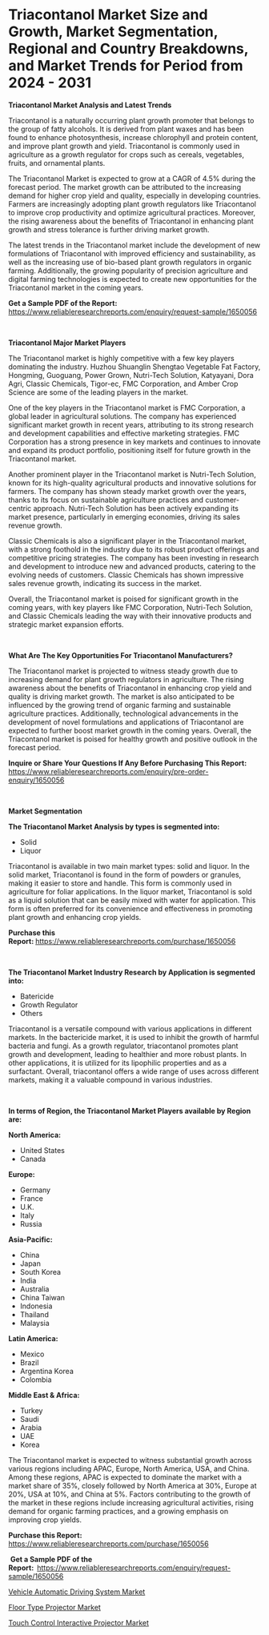 <p><h1>Triacontanol Market Size and Growth, Market Segmentation, Regional and Country Breakdowns, and Market Trends for Period from 2024 -  2031</h1></p><p><strong>Triacontanol Market Analysis and Latest Trends</strong></p>
<p><p>Triacontanol is a naturally occurring plant growth promoter that belongs to the group of fatty alcohols. It is derived from plant waxes and has been found to enhance photosynthesis, increase chlorophyll and protein content, and improve plant growth and yield. Triacontanol is commonly used in agriculture as a growth regulator for crops such as cereals, vegetables, fruits, and ornamental plants.</p><p>The Triacontanol Market is expected to grow at a CAGR of 4.5% during the forecast period. The market growth can be attributed to the increasing demand for higher crop yield and quality, especially in developing countries. Farmers are increasingly adopting plant growth regulators like Triacontanol to improve crop productivity and optimize agricultural practices. Moreover, the rising awareness about the benefits of Triacontanol in enhancing plant growth and stress tolerance is further driving market growth.</p><p>The latest trends in the Triacontanol market include the development of new formulations of Triacontanol with improved efficiency and sustainability, as well as the increasing use of bio-based plant growth regulators in organic farming. Additionally, the growing popularity of precision agriculture and digital farming technologies is expected to create new opportunities for the Triacontanol market in the coming years.</p></p>
<p><strong>Get a Sample PDF of the Report:&nbsp;</strong> <a href="https://www.reliableresearchreports.com/enquiry/request-sample/1650056">https://www.reliableresearchreports.com/enquiry/request-sample/1650056</a></p>
<p>&nbsp;</p>
<p><strong>Triacontanol Major Market Players</strong></p>
<p><p>The Triacontanol market is highly competitive with a few key players dominating the industry. Huzhou Shuanglin Shengtao Vegetable Fat Factory, Hongming, Guoguang, Power Grown, Nutri-Tech Solution, Katyayani, Dora Agri, Classic Chemicals, Tigor-ec, FMC Corporation, and Amber Crop Science are some of the leading players in the market.</p><p>One of the key players in the Triacontanol market is FMC Corporation, a global leader in agricultural solutions. The company has experienced significant market growth in recent years, attributing to its strong research and development capabilities and effective marketing strategies. FMC Corporation has a strong presence in key markets and continues to innovate and expand its product portfolio, positioning itself for future growth in the Triacontanol market.</p><p>Another prominent player in the Triacontanol market is Nutri-Tech Solution, known for its high-quality agricultural products and innovative solutions for farmers. The company has shown steady market growth over the years, thanks to its focus on sustainable agriculture practices and customer-centric approach. Nutri-Tech Solution has been actively expanding its market presence, particularly in emerging economies, driving its sales revenue growth.</p><p>Classic Chemicals is also a significant player in the Triacontanol market, with a strong foothold in the industry due to its robust product offerings and competitive pricing strategies. The company has been investing in research and development to introduce new and advanced products, catering to the evolving needs of customers. Classic Chemicals has shown impressive sales revenue growth, indicating its success in the market.</p><p>Overall, the Triacontanol market is poised for significant growth in the coming years, with key players like FMC Corporation, Nutri-Tech Solution, and Classic Chemicals leading the way with their innovative products and strategic market expansion efforts.</p></p>
<p>&nbsp;</p>
<p><strong>What Are The Key Opportunities For Triacontanol Manufacturers?</strong></p>
<p><p>The Triacontanol market is projected to witness steady growth due to increasing demand for plant growth regulators in agriculture. The rising awareness about the benefits of Triacontanol in enhancing crop yield and quality is driving market growth. The market is also anticipated to be influenced by the growing trend of organic farming and sustainable agriculture practices. Additionally, technological advancements in the development of novel formulations and applications of Triacontanol are expected to further boost market growth in the coming years. Overall, the Triacontanol market is poised for healthy growth and positive outlook in the forecast period.</p></p>
<p><strong>Inquire or Share Your Questions If Any Before Purchasing This Report:</strong> <a href="https://www.reliableresearchreports.com/enquiry/pre-order-enquiry/1650056">https://www.reliableresearchreports.com/enquiry/pre-order-enquiry/1650056</a></p>
<p>&nbsp;</p>
<p><strong>Market Segmentation</strong></p>
<p><strong>The Triacontanol Market Analysis by types is segmented into:</strong></p>
<p><ul><li>Solid</li><li>Liquor</li></ul></p>
<p><p>Triacontanol is available in two main market types: solid and liquor. In the solid market, Triacontanol is found in the form of powders or granules, making it easier to store and handle. This form is commonly used in agriculture for foliar applications. In the liquor market, Triacontanol is sold as a liquid solution that can be easily mixed with water for application. This form is often preferred for its convenience and effectiveness in promoting plant growth and enhancing crop yields.</p></p>
<p><strong>Purchase this Report:&nbsp;</strong><a href="https://www.reliableresearchreports.com/purchase/1650056">https://www.reliableresearchreports.com/purchase/1650056</a></p>
<p>&nbsp;</p>
<p><strong>The Triacontanol Market Industry Research by Application is segmented into:</strong></p>
<p><ul><li>Batericide</li><li>Growth Regulator</li><li>Others</li></ul></p>
<p><p>Triacontanol is a versatile compound with various applications in different markets. In the bactericide market, it is used to inhibit the growth of harmful bacteria and fungi. As a growth regulator, triacontanol promotes plant growth and development, leading to healthier and more robust plants. In other applications, it is utilized for its lipophilic properties and as a surfactant. Overall, triacontanol offers a wide range of uses across different markets, making it a valuable compound in various industries.</p></p>
<p>&nbsp;</p>
<p><strong>In terms of Region, the Triacontanol Market Players available by Region are:</strong></p>
<p>
    <p> <strong> North America: </strong>
        <ul>
            <li>United States</li>
            <li>Canada</li>
        </ul>
        </p> 
    <p> <strong> Europe: </strong>
        <ul>
            <li>Germany</li>
            <li>France</li>
            <li>U.K.</li>
            <li>Italy</li>
            <li>Russia</li>
        </ul>
        </p> 
    <p> <strong> Asia-Pacific: </strong>
        <ul>
            <li>China</li>
            <li>Japan</li>
            <li>South Korea</li>
            <li>India</li>
            <li>Australia</li>
            <li>China Taiwan</li>
            <li>Indonesia</li>
            <li>Thailand</li>
            <li>Malaysia</li>
        </ul>
        </p> 
    <p> <strong> Latin America: </strong>
        <ul>
            <li>Mexico</li>
            <li>Brazil</li>
            <li>Argentina Korea</li>
            <li>Colombia</li>
        </ul>
        </p> 
    <p> <strong> Middle East & Africa: </strong>
        <ul>
            <li>Turkey</li>
            <li>Saudi</li>
            <li>Arabia</li>
            <li>UAE</li>
            <li>Korea</li>
        </ul>
    </p>
    </p>
<p><p>The Triacontanol market is expected to witness substantial growth across various regions including APAC, Europe, North America, USA, and China. Among these regions, APAC is expected to dominate the market with a market share of 35%, closely followed by North America at 30%, Europe at 20%, USA at 10%, and China at 5%. Factors contributing to the growth of the market in these regions include increasing agricultural activities, rising demand for organic farming practices, and a growing emphasis on improving crop yields.</p></p>
<p><strong>Purchase this Report: </strong><a href="https://www.reliableresearchreports.com/purchase/1650056">https://www.reliableresearchreports.com/purchase/1650056</a></p>
<p>&nbsp;<strong>Get a Sample PDF of the Report:&nbsp;&nbsp;</strong><a href="https://www.reliableresearchreports.com/enquiry/request-sample/1650056">https://www.reliableresearchreports.com/enquiry/request-sample/1650056</a></p>
<p><strong></strong></p>
<p><p><a href="https://view.publitas.com/reportprime-1/vehicle-automatic-driving-system-market-size-growth-outlook-from-2023-to-2030-projecting-at-markets-trends-analysis-by-application-regional-outlook-and-revenue/">Vehicle Automatic Driving System Market</a></p><p><a href="https://view.publitas.com/reportprime-1/floor-type-projector-market-size-focuses-on-market-dynamics-in-depth-analysis-and-future-projections-of-its-market-forecasted-for-period-from-2023-to-2030/">Floor Type Projector Market</a></p><p><a href="https://view.publitas.com/reportprime-1/touch-control-interactive-projector-market-with-the-goal-of-estimating-the-market-size-and-future-growth-potential-of-various-market-segments-based-on-component-applications-end-user-and-region/">Touch Control Interactive Projector Market</a></p></p>